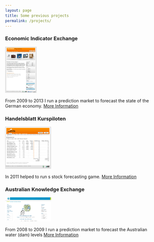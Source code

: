 ```yaml
---
layout: page
title: Some previous projects
permalink: /projects/
---
```


### Economic Indicator Exchange
 <img src="https://raw.githubusercontent.com/flovv/flovv.github.io/master/images/v3.jpg" height="150px">
 
From 2009 to 2013 I run a prediction market to forecast the state of the German economy.
[More Information](https://github.com/flovv/EIX-Market)
		  
### Handelsblatt Kurspiloten	  
<img src="https://raw.githubusercontent.com/flovv/flovv.github.io/master/images/Kurspiloten_Handeln.png" width="150px">

In 2011 helped to run s stock forecasting game.
[More Information](http://www.handelsblatt.com/finanzen/maerkte/boerse-inside/handelsblatt-kurspiloten-wer-hat-das-beste-gespuer-fuer-die-boerse/4567206.html)

### Australian Knowledge Exchange
<img src="https://raw.githubusercontent.com/flovv/flovv.github.io/master/images/akx.jpg" width="150px">

From 2008 to 2009 I run a prediction market to forecast the Australian water (dam) levels
[More Information](http://link.springer.com/chapter/10.1007/978-3-540-88351-7_6")


